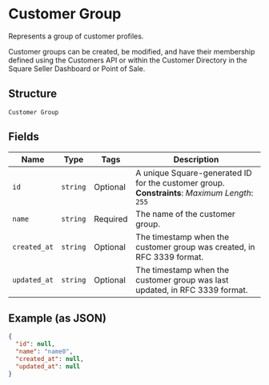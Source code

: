 
# Customer Group

Represents a group of customer profiles.

Customer groups can be created, be modified, and have their membership defined using
the Customers API or within the Customer Directory in the Square Seller Dashboard or Point of Sale.

## Structure

`Customer Group`

## Fields

| Name | Type | Tags | Description |
|  --- | --- | --- | --- |
| `id` | `string` | Optional | A unique Square-generated ID for the customer group.<br>**Constraints**: *Maximum Length*: `255` |
| `name` | `string` | Required | The name of the customer group. |
| `created_at` | `string` | Optional | The timestamp when the customer group was created, in RFC 3339 format. |
| `updated_at` | `string` | Optional | The timestamp when the customer group was last updated, in RFC 3339 format. |

## Example (as JSON)

```json
{
  "id": null,
  "name": "name0",
  "created_at": null,
  "updated_at": null
}
```

